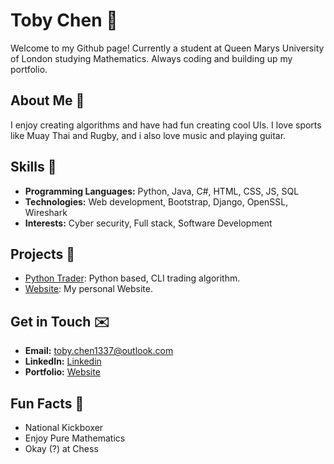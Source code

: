 # Toby Chen 👋

Welcome to my Github page! Currently a student at Queen Marys University of London studying Mathematics. Always coding and building up my portfolio.

## About Me 🙋

I enjoy creating algorithms and have had fun creating cool UIs. I love sports like Muay Thai and Rugby, and i also love music and playing guitar.

## Skills 🤹

- **Programming Languages:** Python, Java, C#, HTML, CSS, JS, SQL
- **Technologies:** Web development, Bootstrap, Django, OpenSSL, Wireshark
- **Interests:** Cyber security, Full stack, Software Development

## Projects 🚧

- [Python Trader](https://github.com/ToadBoyChen/Trader): Python based, CLI trading algorithm.
- [Website](https://github.com/ToadBoyChen/ToadBoyChen.github.io): My personal Website.

## Get in Touch ✉️

- **Email:** toby.chen1337@outlook.com
- **LinkedIn:** [Linkedin](https://www.linkedin.com/in/toby-chen-167519298/)
- **Portfolio:** [Website](https://toadboychen.github.io)

## Fun Facts 👻

- National Kickboxer
- Enjoy Pure Mathematics
- Okay (?) at Chess

